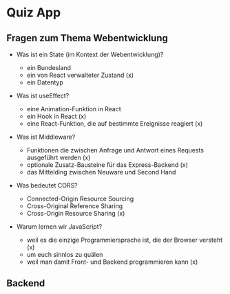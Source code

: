 # Quiz App

## Fragen zum Thema Webentwicklung

- Was ist ein State (im Kontext der Webentwicklung)?

  - ein Bundesland
  - ein von React verwalteter Zustand (x)
  - ein Datentyp

- Was ist useEffect?

  - eine Animation-Funktion in React
  - ein Hook in React (x)
  - eine React-Funktion, die auf bestimmte Ereignisse reagiert (x)

- Was ist Middleware?

  - Funktionen die zwischen Anfrage und Antwort eines Requests ausgeführt werden (x)
  - optionale Zusatz-Bausteine für das Express-Backend (x)
  - das Mittelding zwischen Neuware und Second Hand

- Was bedeutet CORS?

  - Connected-Origin Resource Sourcing
  - Cross-Original Reference Sharing
  - Cross-Origin Resource Sharing (x)

- Warum lernen wir JavaScript?
  - weil es die einzige Programmiersprache ist, die der Browser versteht (x)
  - um euch sinnlos zu quälen
  - weil man damit Front- und Backend programmieren kann (x)

## Backend
